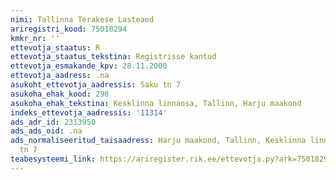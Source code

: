 ```yaml
---
nimi: Tallinna Terakese Lasteaed
ariregistri_kood: 75018294
kmkr_nr: ''
ettevotja_staatus: R
ettevotja_staatus_tekstina: Registrisse kantud
ettevotja_esmakande_kpv: 28.11.2000
ettevotja_aadress: .na
asukoht_ettevotja_aadressis: Saku tn 7
asukoha_ehak_kood: 298
asukoha_ehak_tekstina: Kesklinna linnaosa, Tallinn, Harju maakond
indeks_ettevotja_aadressis: '11314'
ads_adr_id: 2313950
ads_ads_oid: .na
ads_normaliseeritud_taisaadress: Harju maakond, Tallinn, Kesklinna linnaosa, Saku
  tn 7
teabesysteemi_link: https://ariregister.rik.ee/ettevotja.py?ark=75018294&ref=rekvisiidid
---
```

